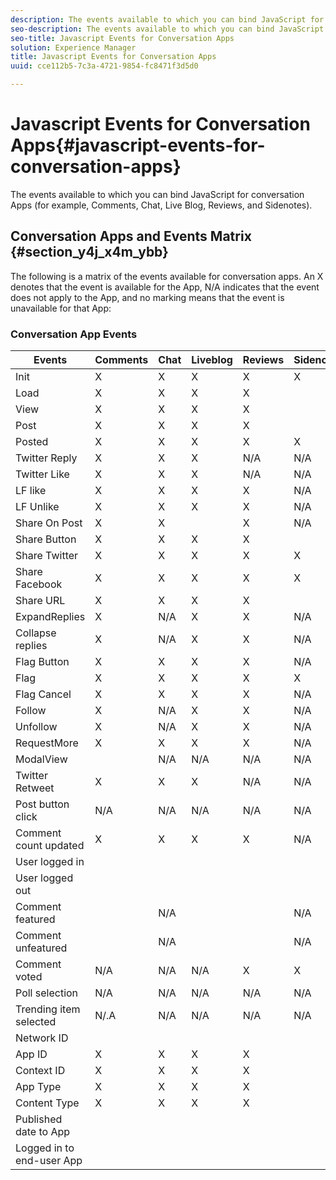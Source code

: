 ```yaml
---
description: The events available to which you can bind JavaScript for conversation Apps (for example, Comments, Chat, Live Blog, Reviews, and Sidenotes).
seo-description: The events available to which you can bind JavaScript for conversation Apps (for example, Comments, Chat, Live Blog, Reviews, and Sidenotes).
seo-title: Javascript Events for Conversation Apps
solution: Experience Manager
title: Javascript Events for Conversation Apps
uuid: cce112b5-7c3a-4721-9854-fc8471f3d5d0

---
```


# Javascript Events for Conversation Apps{#javascript-events-for-conversation-apps}

The events available to which you can bind JavaScript for conversation Apps (for example, Comments, Chat, Live Blog, Reviews, and Sidenotes).

## Conversation Apps and Events Matrix {#section_y4j_x4m_ybb}

The following is a matrix of the events available for conversation apps. An X denotes that the event is available for the App, N/A indicates that the event does not apply to the App, and no marking means that the event is unavailable for that App:

### Conversation App Events

|  Events | Comments | Chat | Liveblog | Reviews | Sidenotes | Polls | Trending |
|---|---|---|---|---|---|---|---|
|  Init | X | X | X | X | X | | |
|  Load | X | X | X | X | | | |
|  View | X | X | X | X | | | |
|  Post | X | X | X | X | | N/A | N/A |
|  Posted | X | X | X | X | X | N/A | N/A |
|  Twitter Reply | X | X | X | N/A | N/A | N/A | N/A |
|  Twitter Like | X | X | X | N/A | N/A | N/A | N/A |
|  LF like | X | X | X | X | N/A | N/A | N/A |
|  LF Unlike | X | X | X | X | N/A | N/A | N/A |
|  Share On Post | X | X | | X | N/A | N/A | N/A |
|  Share Button | X | X | X | X | | N/A | N/A |
|  Share Twitter | X | X | X | X | X | N/A | N/A |
|  Share Facebook | X | X | X | X | X | N/A | N/A |
|  Share URL | X | X | X | X | | N/A | N/A |
|  ExpandReplies | X | N/A | X | X | N/A | N/A | N/A |
|  Collapse replies | X | N/A | X | X | N/A | N/A | N/A |
|  Flag Button | X | X | X | X | N/A | N/A | N/A |
|  Flag | X | X | X | X | X | N/A | N/A |
|  Flag Cancel | X | X | X | X | N/A | N/A | N/A |
|  Follow | X | N/A | X | X | N/A | N/A | N/A |
|  Unfollow | X | N/A | X | X | N/A | N/A | N/A |
|  RequestMore | X | X | X | X | N/A | N/A | N/A |
|  ModalView | | N/A | N/A | N/A | N/A | N/A | N/A |
|  Twitter Retweet | X | X | X | N/A | N/A | N/A | N/A |
|  Post button click | N/A | N/A | N/A | N/A | N/A | N/A | N/A |
|  Comment count updated | X | X | X | X | N/A | N/A | N/A |
|  User logged in | | | | | | N/A | N/A |
|  User logged out | | | | | | N/A | N/A |
|  Comment featured | | N/A | | | N/A | N/A | N/A |
|  Comment unfeatured | | N/A | | | N/A | N/A | N/A |
|  Comment voted | N/A | N/A | N/A | X | X | N/A | N/A |
|  Poll selection | N/A | N/A | N/A | N/A | N/A | | N/A |
|  Trending item selected | N/.A | N/A | N/A | N/A | N/A | N/A | |
|  Network ID | | | | | | | |
|  App ID | X | X | X | X | | | |
|  Context ID | X | X | X | X | | | |
|  App Type | X | X | X | X | | | |
|  Content Type | X | X | X | X | | | |
|  Published date to App | | | | | | | |
|  Logged in to end-user App | | | | | | | |

